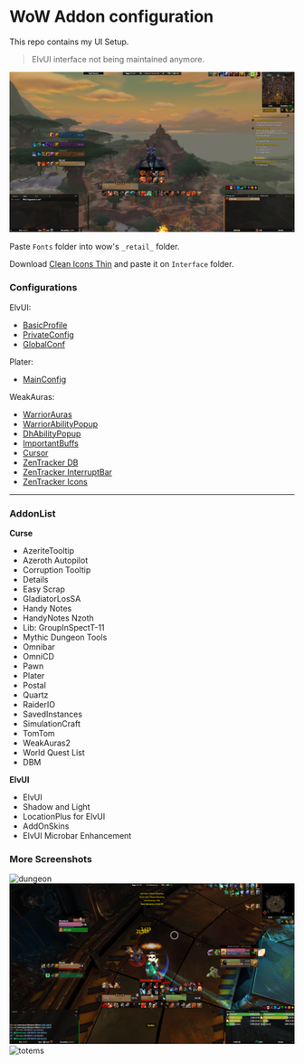 # WoW Addon configuration
This repo contains my UI Setup.

> ElvUI interface not being maintained anymore.

![interface](https://raw.githubusercontent.com/EmilioJeldes/WoW/master/assets/interface.jpg)

Paste `Fonts` folder into wow's `_retail_` folder.

Download [Clean Icons Thin](https://www.wowinterface.com/downloads/info19844-CleanIcons-Thin.html) and paste it on `Interface` folder.

### Configurations

ElvUI:
* [BasicProfile](https://raw.githubusercontent.com/EmilioJeldes/WoW/master/elvui.conf)
* [PrivateConfig](https://raw.githubusercontent.com/EmilioJeldes/WoW/master/elvui_priv.conf)
* [GlobalConf](https://raw.githubusercontent.com/EmilioJeldes/WoW/master/elvui_global.conf)

Plater:
* [MainConfig](https://raw.githubusercontent.com/EmilioJeldes/WoW/master/plater.conf)

WeakAuras:
* [WarriorAuras](https://raw.githubusercontent.com/EmilioJeldes/WoW/master/wa_warrior.string)
* [WarriorAbilityPopup](https://raw.githubusercontent.com/EmilioJeldes/WoW/master/wa_warrior_ability_popup.string)
* [DhAbilityPopup](https://raw.githubusercontent.com/EmilioJeldes/WoW/master/dh_ability_popup.txt)
* [ImportantBuffs](https://raw.githubusercontent.com/EmilioJeldes/WoW/master/wa_important_buffs.txt)
* [Cursor](https://raw.githubusercontent.com/EmilioJeldes/WoW/master/wa_cursor%2Ctxt)
* [ZenTracker DB](https://raw.githubusercontent.com/EmilioJeldes/WoW/master/wa_zt_main.txt)
* [ZenTracker InterruptBar](https://raw.githubusercontent.com/EmilioJeldes/WoW/master/wa_zt_interrupt_bar.txt)
* [ZenTracker Icons](https://raw.githubusercontent.com/EmilioJeldes/WoW/master/wa_zt_icons.txt)

-----------------
### AddonList

**Curse**
* AzeriteTooltip
* Azeroth Autopilot
* Corruption Tooltip
* Details
* Easy Scrap
* GladiatorLosSA
* Handy Notes
* HandyNotes Nzoth
* Lib: GroupInSpectT-11
* Mythic Dungeon Tools
* Omnibar
* OmniCD
* Pawn
* Plater
* Postal
* Quartz
* RaiderIO
* SavedInstances
* SimulationCraft
* TomTom
* WeakAuras2
* World Quest List
* DBM


**ElvUI**
* ElvUI
* Shadow and Light
* LocationPlus for ElvUI
* AddOnSkins
* ElvUI Microbar Enhancement

### More Screenshots
![dungeon](https://raw.githubusercontent.com/EmilioJeldes/WoW/master/assets/dung.jpg) ![arena](https://raw.githubusercontent.com/EmilioJeldes/WoW/master/assets/arena.jpg) ![totems](https://raw.githubusercontent.com/EmilioJeldes/WoW/master/assets/totems.jpg)
